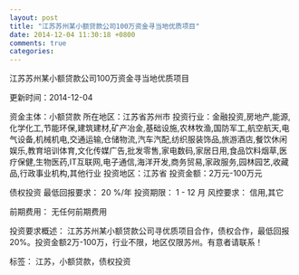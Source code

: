 ```yaml
---
layout: post
title: "江苏苏州某小额贷款公司100万资金寻当地优质项目"
date: 2014-12-04 11:30:18 +0800
comments: true
categories: 
---
```

江苏苏州某小额贷款公司100万资金寻当地优质项目



更新时间：2014-12-04

资金主体：小额贷款
所在地区：江苏省苏州市
投资行业：金融投资,房地产,能源,化学化工,节能环保,建筑建材,矿产冶金,基础设施,农林牧渔,国防军工,航空航天,电气设备,机械机电,交通运输,仓储物流,汽车汽配,纺织服装饰品,旅游酒店,餐饮休闲娱乐,教育培训体育,文化传媒广告,批发零售,家电数码,家居日用,食品饮料烟草,医疗保健,生物医药,IT互联网,电子通信,海洋开发,商务贸易,家政服务,园林园艺,收藏品,行政事业机构,其他行业
投资地区：江苏省
投资金额：2万元-100万元

债权投资
最低回报要求：
                            20 %/年
                                                                                投资期限：
                            1 - 12 月
                                                                                                                                        风控要求：
                            信用,其它

前期费用：
无任何前期费用

投资要求概述：
江苏苏州某小额贷款公司寻优质项目合作，债权合作，最低回报20%。投资金额2万-100万，行业不限，地区仅限苏州。有意者请联系！

标签：
江苏，小额贷款，债权投资

